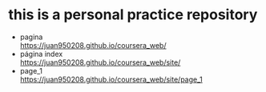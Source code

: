 # this is a personal practice repository

* pagina  
https://juan950208.github.io/coursera_web/  
* página index  
https://juan950208.github.io/coursera_web/site/  
* page_1  
https://juan950208.github.io/coursera_web/site/page_1


